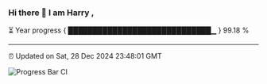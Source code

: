 ### Hi there 👋 I am Harry , 

⏳ Year progress { █████████████████████████████▁ } 99.18 %

---

⏰ Updated on Sat, 28 Dec 2024 23:48:01 GMT

![Progress Bar CI](https://github.com/duykhang68/duykhang68/workflows/Progress%20Bar%20CI/badge.svg)
